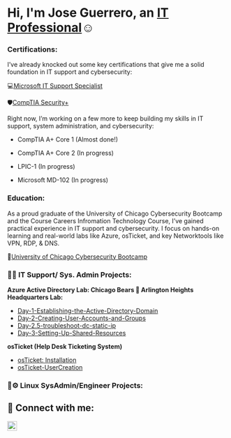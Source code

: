 <h1>Hi, I'm Jose Guerrero, an <a href="https://linkedin.com/in/JoGuerrero">IT Professional</a>☺</h1>

<h3>Certifications:</h3>
I’ve already knocked out some key certifications that give me a solid foundation in IT support and cybersecurity:

💻[Microsoft IT Support Specialist](https://coursera.org/share/faeda664b69737dd41e44fc38e2bf1a8)

🛡️[CompTIA Security+](https://www.credly.com/badges/9678f89d-5ba9-4d57-8190-42ead314d0e8/public_url)

Right now, I’m working on a few more to keep building my skills in IT support, system administration, and cybersecurity:

- CompTIA A+ Core 1 (Almost done!)

- CompTIA A+ Core 2 (In progress)

- LPIC-1 (In progress)

- Microsoft MD-102 (In progress)

<h3>Education:</h3>
As a proud graduate of the University of Chicago Cybersecurity Bootcamp and the Course Careers Infromation Technology Course, I’ve gained practical experience in IT support and cybersecurity. I focus on hands-on learning and real-world labs like Azure, osTicket, and key Networktools like VPN, RDP, & DNS.

📖[University of Chicago Cybersecurity Bootcamp](https://api.accredible.com/v1/auth/invite?code=35e53e09a9edc315ec86&credential_id=310bfba5-0ffc-4fa6-9e8c-adb7f61fb82b&url=https%3A%2F%2Fcredentials.professional.uchicago.edu%2F310bfba5-0ffc-4fa6-9e8c-adb7f61fb82b&ident=3a4a094f-62f5-46ea-97a5-88df8c6fee68/)

<h3>👨‍💻 IT Support/ Sys. Admin Projects:</h3>

<b>Azure Active Directory Lab: Chicago Bears 🐻 Arlington Heights Headquarters Lab:</b>
  - [Day-1-Establishing-the-Active-Directory-Domain](https://github.com/Jose01000111/Day-1-Establishing-the-Active-Directory-Domain.git)
  - [Day-2-Creating-User-Accounts-and-Groups](https://github.com/Jose01000111/Day-2-Creating-User-Accounts-and-Groups.git)
  - [Day-2.5-troubleshoot-dc-static-ip](https://github.com/Jose01000111/troubleshoot-dc-static-ip.git)
  - [Day-3-Setting-Up-Shared-Resources](https://github.com/Jose01000111/Day-3-Setting-Up-Shared-Resources.git)
  
  <b>osTicket (Help Desk Ticketing System)</b>
  - [osTicket: Installation](https://github.com/Jose01000111/osTicket-Install.git)
  - [osTicket-UserCreation](https://github.com/Jose01000111/osTicket-UserCreation.git)

<h3>🐧⚙️ Linux SysAdmin/Engineer Projects:</h3>

<h2>🔗 Connect with me:</h2>

[<img align="left" alt="Josh | LinkedIn" width="22px" src="https://cdn.jsdelivr.net/npm/simple-icons@v3/icons/linkedin.svg" />](https://www.linkedin.com/in/joguerrero?lipi=urn%3Ali%3Apage%3Ad_flagship3_profile_view_base_contact_details%3Bjil44Fe3S3e2ER8ZpHH2oA%3D%3D)

